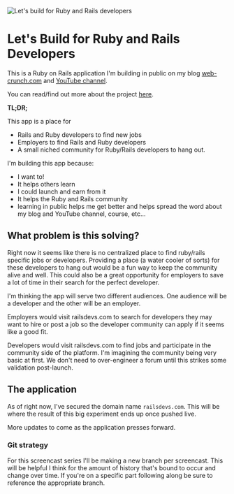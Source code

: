 ![Let's build for Ruby and Rails developers](https://f001.backblazeb2.com/file/webcrunch/base.jpg)

# Let's Build for Ruby and Rails Developers

This is a Ruby on Rails application I'm building in public on my blog [web-crunch.com](https://web-crunch.com) and [YouTube channel](https://youtube.com/c/webcrunch).

You can read/find out more about the project [here](https://web-crunch.com/posts/lets-build-for-ruby-and-rails-developers).

**TL;DR;**

This app is a place for

- Rails and Ruby developers to find new jobs
- Employers to find Rails and Ruby developers
- A small niched community for Ruby/Rails developers to hang out.

I'm building this app because:

- I want to!
- It helps others learn
- I could launch and earn from it
- It helps the Ruby and Rails community
- learning in public helps me get better and helps spread the word about my blog and YouTube channel, course, etc...

## What problem is this solving?

Right now it seems like there is no centralized place to find ruby/rails specific jobs or developers. Providing a place (a water cooler of sorts) for these developers to hang out would be a fun way to keep the community alive and well. This could also be a great opportunity for employers to save a lot of time in their search for the perfect developer.

I'm thinking the app will serve two different audiences. One audience will be a developer and the other will be an employer.

Employers would visit railsdevs.com to search for developers they may want to hire or post a job so the developer community can apply if it seems like a good fit.

Developers would visit railsdevs.com to find jobs and participate in the community side of the platform. I'm imagining the community being very basic at first. We don't need to over-engineer a forum until this strikes some validation post-launch.

## The application

As of right now, I've secured the domain name `railsdevs.com`. This will be where the result of this big experiment ends up once pushed live.

More updates to come as the application presses forward.

### Git strategy

For this screencast series I'll be making a new branch per screencast. This will be helpful I think for the amount of history that's bound to occur and change over time. If you're on a specific part following along be sure to reference the appropriate branch.

